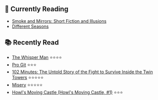 ## 📖 Currently Reading
* [Smoke and Mirrors: Short Fiction and Illusions](https://www.goodreads.com/review/show/3511452908) 
* [Different Seasons](https://www.goodreads.com/review/show/3504967072) 
## 📚 Recently Read
* [The Whisper Man](https://www.goodreads.com/review/show/3487494483) ⭐️⭐️⭐️⭐️
* [Pro Git](https://www.goodreads.com/review/show/3476701464) ⭐️⭐️⭐️
* [102 Minutes: The Untold Story of the Fight to Survive Inside the Twin Towers](https://www.goodreads.com/review/show/3483787747) ⭐️⭐️⭐️⭐️⭐️
* [Misery](https://www.goodreads.com/review/show/3470373103) ⭐️⭐️⭐️⭐️⭐️
* [Howl's Moving Castle (Howl's Moving Castle, #1)](https://www.goodreads.com/review/show/3341103590) ⭐️⭐️⭐️
